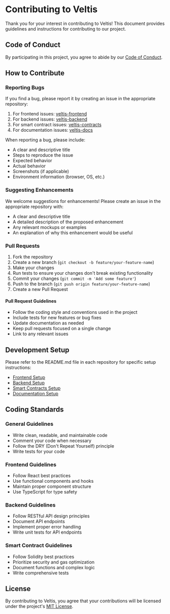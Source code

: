 # Contributing to Veltis

Thank you for your interest in contributing to Veltis! This document provides guidelines and instructions for contributing to our project.

## Code of Conduct

By participating in this project, you agree to abide by our [Code of Conduct](CODE_OF_CONDUCT.md).

## How to Contribute

### Reporting Bugs

If you find a bug, please report it by creating an issue in the appropriate repository:

1. For frontend issues: [veltis-frontend](https://github.com/Veltiscapital/veltis-frontend/issues)
2. For backend issues: [veltis-backend](https://github.com/Veltiscapital/veltis-backend/issues)
3. For smart contract issues: [veltis-contracts](https://github.com/Veltiscapital/veltis-contracts/issues)
4. For documentation issues: [veltis-docs](https://github.com/Veltiscapital/veltis-docs/issues)

When reporting a bug, please include:

- A clear and descriptive title
- Steps to reproduce the issue
- Expected behavior
- Actual behavior
- Screenshots (if applicable)
- Environment information (browser, OS, etc.)

### Suggesting Enhancements

We welcome suggestions for enhancements! Please create an issue in the appropriate repository with:

- A clear and descriptive title
- A detailed description of the proposed enhancement
- Any relevant mockups or examples
- An explanation of why this enhancement would be useful

### Pull Requests

1. Fork the repository
2. Create a new branch (`git checkout -b feature/your-feature-name`)
3. Make your changes
4. Run tests to ensure your changes don't break existing functionality
5. Commit your changes (`git commit -m 'Add some feature'`)
6. Push to the branch (`git push origin feature/your-feature-name`)
7. Create a new Pull Request

#### Pull Request Guidelines

- Follow the coding style and conventions used in the project
- Include tests for new features or bug fixes
- Update documentation as needed
- Keep pull requests focused on a single change
- Link to any relevant issues

## Development Setup

Please refer to the README.md file in each repository for specific setup instructions:

- [Frontend Setup](https://github.com/Veltiscapital/veltis-frontend)
- [Backend Setup](https://github.com/Veltiscapital/veltis-backend)
- [Smart Contracts Setup](https://github.com/Veltiscapital/veltis-contracts)
- [Documentation Setup](https://github.com/Veltiscapital/veltis-docs)

## Coding Standards

### General Guidelines

- Write clean, readable, and maintainable code
- Comment your code when necessary
- Follow the DRY (Don't Repeat Yourself) principle
- Write tests for your code

### Frontend Guidelines

- Follow React best practices
- Use functional components and hooks
- Maintain proper component structure
- Use TypeScript for type safety

### Backend Guidelines

- Follow RESTful API design principles
- Document API endpoints
- Implement proper error handling
- Write unit tests for API endpoints

### Smart Contract Guidelines

- Follow Solidity best practices
- Prioritize security and gas optimization
- Document functions and complex logic
- Write comprehensive tests

## License

By contributing to Veltis, you agree that your contributions will be licensed under the project's [MIT License](LICENSE). 